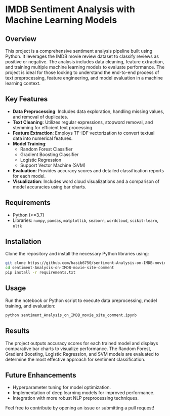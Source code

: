 # IMDB Sentiment Analysis with Machine Learning Models

## Overview
This project is a comprehensive sentiment analysis pipeline built using Python. It leverages the IMDB movie review dataset to classify reviews as positive or negative. The analysis includes data cleaning, feature extraction, and training multiple machine learning models to evaluate performance. The project is ideal for those looking to understand the end-to-end process of text preprocessing, feature engineering, and model evaluation in a machine learning context.

## Key Features
- **Data Preprocessing**: Includes data exploration, handling missing values, and removal of duplicates.
- **Text Cleaning**: Utilizes regular expressions, stopword removal, and stemming for efficient text processing.
- **Feature Extraction**: Employs TF-IDF vectorization to convert textual data into numerical features.
- **Model Training**:
  - Random Forest Classifier
  - Gradient Boosting Classifier
  - Logistic Regression
  - Support Vector Machine (SVM)
- **Evaluation**: Provides accuracy scores and detailed classification reports for each model.
- **Visualization**: Includes word cloud visualizations and a comparison of model accuracies using bar charts.

## Requirements
- Python (>=3.7)
- Libraries: `numpy`, `pandas`, `matplotlib`, `seaborn`, `wordcloud`, `scikit-learn`, `nltk`

## Installation
Clone the repository and install the necessary Python libraries using:
```bash
git clone https://github.com/hasib6750/sentiment-Analysis-on-IMDB-movie-site-comment.git
cd sentiment-Analysis-on-IMDB-movie-site-comment
pip install -r requirements.txt
```

## Usage
Run the notebook or Python script to execute data preprocessing, model training, and evaluation:
```bash
python sentiment_Analysis_on_IMDB_movie_site_comment.ipynb
```

## Results
The project outputs accuracy scores for each trained model and displays comparative bar charts to visualize performance. The Random Forest, Gradient Boosting, Logistic Regression, and SVM models are evaluated to determine the most effective approach for sentiment classification.

## Future Enhancements
- Hyperparameter tuning for model optimization.
- Implementation of deep learning models for improved performance.
- Integration with more robust NLP preprocessing techniques.

Feel free to contribute by opening an issue or submitting a pull request!
